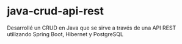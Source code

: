 # java-crud-api-rest
Desarrollé un CRUD en Java que se sirve a través de una API REST utilizando Spring Boot, Hibernet y PostgreSQL
